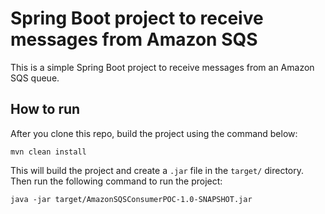 # Spring Boot project to receive messages from Amazon SQS

This is a simple Spring Boot project to receive messages from an Amazon SQS queue.

## How to run

After you clone this repo, build the project using the command below:

```shell script
mvn clean install
``` 

This will build the project and create a ```.jar``` file in the ```target/``` directory. Then run the following command 
to run the project:

```shell script
java -jar target/AmazonSQSConsumerPOC-1.0-SNAPSHOT.jar
```